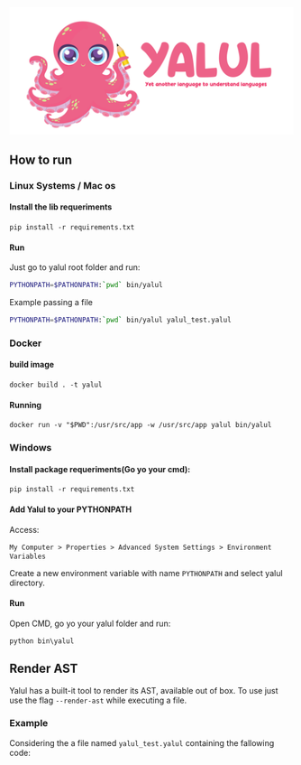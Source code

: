 ![Yalul logo](img/logo_final.png)

## How to run

### Linux Systems / Mac os

#### Install the lib requeriments

```
pip install -r requirements.txt
```

#### Run

Just go to yalul root folder and run:

```bash
PYTHONPATH=$PATHONPATH:`pwd` bin/yalul
```

Example passing a file

```bash
PYTHONPATH=$PATHONPATH:`pwd` bin/yalul yalul_test.yalul
```

### Docker

#### build image

```
docker build . -t yalul
```

#### Running

```
docker run -v "$PWD":/usr/src/app -w /usr/src/app yalul bin/yalul
```

### Windows

#### Install package requeriments(Go yo your cmd):

```
pip install -r requirements.txt
```

#### Add Yalul to your PYTHONPATH

Access:

```
My Computer > Properties > Advanced System Settings > Environment Variables
```

Create a new environment variable with name `PYTHONPATH` and select yalul directory.

#### Run

Open CMD, go yo your yalul folder and run:

```
python bin\yalul
```

## Render AST

Yalul has a built-it tool to render its AST, available out of box. To use just use the flag `--render-ast` while executing a file. 

### Example

Considering the a file named `yalul_test.yalul` containing the fallowing code:


